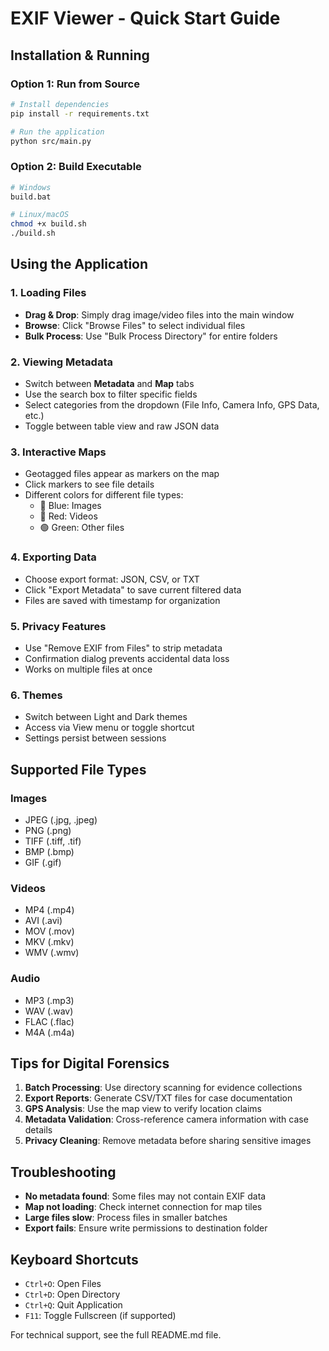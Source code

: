 # EXIF Viewer - Quick Start Guide

## Installation & Running

### Option 1: Run from Source
```bash
# Install dependencies
pip install -r requirements.txt

# Run the application
python src/main.py
```

### Option 2: Build Executable
```bash
# Windows
build.bat

# Linux/macOS
chmod +x build.sh
./build.sh
```

## Using the Application

### 1. Loading Files
- **Drag & Drop**: Simply drag image/video files into the main window
- **Browse**: Click "Browse Files" to select individual files
- **Bulk Process**: Use "Bulk Process Directory" for entire folders

### 2. Viewing Metadata
- Switch between **Metadata** and **Map** tabs
- Use the search box to filter specific fields
- Select categories from the dropdown (File Info, Camera Info, GPS Data, etc.)
- Toggle between table view and raw JSON data

### 3. Interactive Maps
- Geotagged files appear as markers on the map
- Click markers to see file details
- Different colors for different file types:
  - 🔵 Blue: Images
  - 🔴 Red: Videos  
  - 🟢 Green: Other files

### 4. Exporting Data
- Choose export format: JSON, CSV, or TXT
- Click "Export Metadata" to save current filtered data
- Files are saved with timestamp for organization

### 5. Privacy Features
- Use "Remove EXIF from Files" to strip metadata
- Confirmation dialog prevents accidental data loss
- Works on multiple files at once

### 6. Themes
- Switch between Light and Dark themes
- Access via View menu or toggle shortcut
- Settings persist between sessions

## Supported File Types

### Images
- JPEG (.jpg, .jpeg)
- PNG (.png)  
- TIFF (.tiff, .tif)
- BMP (.bmp)
- GIF (.gif)

### Videos
- MP4 (.mp4)
- AVI (.avi)
- MOV (.mov)
- MKV (.mkv)
- WMV (.wmv)

### Audio
- MP3 (.mp3)
- WAV (.wav)
- FLAC (.flac)
- M4A (.m4a)

## Tips for Digital Forensics

1. **Batch Processing**: Use directory scanning for evidence collections
2. **Export Reports**: Generate CSV/TXT files for case documentation
3. **GPS Analysis**: Use the map view to verify location claims
4. **Metadata Validation**: Cross-reference camera information with case details
5. **Privacy Cleaning**: Remove metadata before sharing sensitive images

## Troubleshooting

- **No metadata found**: Some files may not contain EXIF data
- **Map not loading**: Check internet connection for map tiles
- **Large files slow**: Process files in smaller batches
- **Export fails**: Ensure write permissions to destination folder

## Keyboard Shortcuts

- `Ctrl+O`: Open Files
- `Ctrl+D`: Open Directory
- `Ctrl+Q`: Quit Application
- `F11`: Toggle Fullscreen (if supported)

For technical support, see the full README.md file.